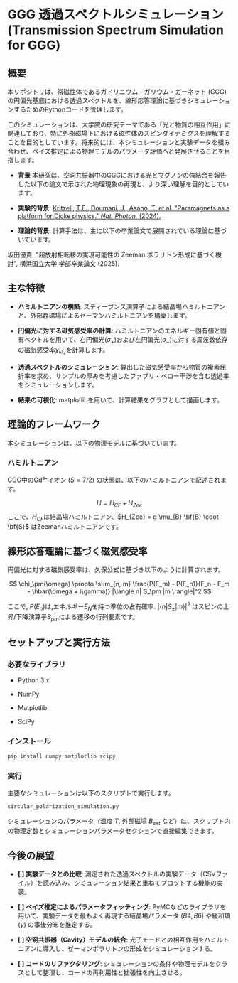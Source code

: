 # GGG 透過スペクトルシミュレーション (Transmission Spectrum Simulation for GGG)

## 概要
本リポジトリは、常磁性体であるガドリニウム・ガリウム・ガーネット (GGG) の円偏光基底における透過スペクトルを、線形応答理論に基づきシミュレーションするためのPythonコードを管理します。

このシミュレーションは、大学院の研究テーマである「光と物質の相互作用」に関連しており、特に外部磁場下における磁性体のスピンダイナミクスを理解することを目的としています。将来的には、本シミュレーションと実験データを組み合わせ、ベイズ推定による物理モデルのパラメータ評価へと発展させることを目指します。

* **背景**
本研究は、空洞共振器中のGGGにおける光とマグノンの強結合を報告した以下の論文で示された物理現象の再現と、より深い理解を目的としています。

* **実験的背景**: [Kritzell, T.E., Doumani, J., Asano, T. et al. "Paramagnets as a platform for Dicke physics." *Nat. Photon.* (2024).](https://www.nature.com/articles/s41566-024-01509-y)

* **理論的背景**: 計算手法は、主に以下の卒業論文で展開されている理論に基づいています。

坂田優貴, "超放射相転移の実現可能性の Zeeman ポラリトン形成に基づく検討", 横浜国立大学 学部卒業論文 (2025).

## 主な特徴
* **ハミルトニアンの構築**: スティーブンス演算子による結晶場ハミルトニアンと、外部静磁場によるゼーマンハミルトニアンを構築します。

* **円偏光に対する磁気感受率の計算**: ハミルトニアンのエネルギー固有値と固有ベクトルを用いて、右円偏光$(σ_{+})$および左円偏光$(σ_{-})$に対する周波数依存の磁気感受率$\chi_{\omega}_{\pm}$を計算します。

* **透過スペクトルのシミュレーション**: 算出した磁気感受率から物質の複素屈折率を求め、サンプルの厚みを考慮したファブリ・ペロー干渉を含む透過率をシミュレーションします。

* **結果の可視化**: matplotlibを用いて、計算結果をグラフとして描画します。

## 理論的フレームワーク
本シミュレーションは、以下の物理モデルに基づいています。

### ハミルトニアン
GGG中のGd³⁺イオン ($S=7/2$) の状態は、以下のハミルトニアンで記述されます。

$$
H=H_{CF} + H_{Zee}
$$
ここで、$H_{CF}$は結晶場ハミルトニアン、$H_{Zee} = g \mu_{B} \bf{B} \cdot \bf{S}$ はZeemanハミルトニアンです。

## 線形応答理論に基づく磁気感受率
円偏光に対する磁気感受率は、久保公式に基づき以下のように計算されます。


$$
\chi_\pm(\omega) \propto \sum_{n, m} \frac{P(E_m) - P(E_n)}{E_n - E_m - \hbar(\omega + i\gamma)} |\langle n| S_\pm |m \rangle|^2
$$ 

ここで, $P(E_{n}​)$は,エネルギー$E_{N}$を持つ準位の占有確率. $| \langle n | S_{\pm} |m \rangle |^2$
 はスピンの上昇/下降演算子$S_{pm}$による遷移の行列要素です。

## セットアップと実行方法
### 必要なライブラリ
* Python 3.x

* NumPy

* Matplotlib

* SciPy

### インストール
```bash
pip install numpy matplotlib scipy
```

### 実行
主要なシミュレーションは以下のスクリプトで実行します。

```python 
circular_polarization_simulation.py
```

シミュレーションのパラメータ（温度 $T$, 外部磁場 $B_{ext}$ など）は、スクリプト内の物理定数とシミュレーションパラメータセクションで直接編集できます。

## 今後の展望
* **[ ] 実験データとの比較**: 測定された透過スペクトルの実験データ（CSVファイル）を読み込み、シミュレーション結果と重ねてプロットする機能の実装。

* **[ ] ベイズ推定によるパラメータフィッティング**: PyMCなどのライブラリを用いて、実験データを最もよく再現する結晶場パラメータ ($B4, B6$) や緩和項 ($\gamma$) の事後分布を推定する。

* **[ ] 空洞共振器（Cavity）モデルの統合**: 光子モードとの相互作用をハミルトニアンに導入し、ゼーマンポラリトンの形成をシミュレーションする。

* **[ ] コードのリファクタリング**: シミュレーションの条件や物理モデルをクラスとして整理し、コードの再利用性と拡張性を向上させる。
